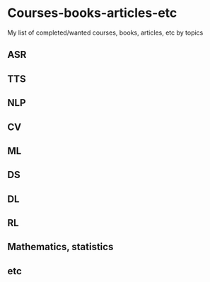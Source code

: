 # Courses-books-articles-etc
My list of completed/wanted courses, books, articles, etc by topics



## ASR
## TTS
## NLP
## CV
## ML
## DS
## DL
## RL
## Mathematics, statistics
## etc
